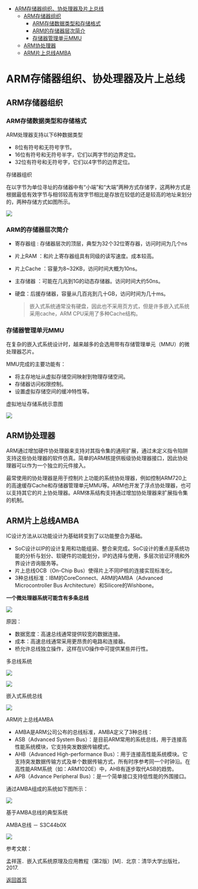 - [ARM存储器组织、协处理器及片上总线](#arm存储器组织协处理器及片上总线)
  - [ARM存储器组织](#arm存储器组织)
    - [ARM存储数据类型和存储格式](#arm存储数据类型和存储格式)
    - [ARM的存储器层次简介](#arm的存储器层次简介)
    - [存储器管理单元MMU](#存储器管理单元mmu)
  - [ARM协处理器](#arm协处理器)
  - [ARM片上总线AMBA](#arm片上总线amba)


# ARM存储器组织、协处理器及片上总线

## ARM存储器组织

### ARM存储数据类型和存储格式

ARM处理器支持以下6种数据类型 

+ 8位有符号和无符号字节。
+ 16位有符号和无符号半字，它们以两字节的边界定位。
+ 32位有符号和无符号字，它们以4字节的边界定位。 

存储器组织 

在以字节为单位寻址的存储器中有“小端”和“大端”两种方式存储字，这两种方式是根据最低有效字节与相邻较高有效字节相比是存放在较低的还是较高的地址来划分的，两种存储方式如图所示。 

![](https://raw.githubusercontent.com/timerring/picgo/master/picbed/image-20221213105428057.png)

### ARM的存储器层次简介

+ 寄存器组 : 存储器层次的顶层，典型为32个32位寄存器，访问时间为几个ns

+ 片上RAM ：和片上寄存器组具有同级的读写速度。成本较高。

+ 片上Cache ：容量为8~32KB，访问时间大概为10ns。

+ 主存储器 ：可能在几兆到1G的动态存储器。访问时间大约50ns。

+ 硬盘：后援存储器，容量从几百兆到几十GB，访问时间为几十ms。

  > 嵌入式系统通常没有硬盘，因此也不采用页方式，但是许多嵌入式系统采用cache，ARM CPU采用了多种Cache结构。

### 存储器管理单元MMU 

在复杂的嵌入式系统设计时，越来越多的会选用带有存储管理单元（MMU）的微处理器芯片。

MMU完成的主要功能有：

+ 将主存地址从虚拟存储空间映射到物理存储空间。
+ 存储器访问权限控制。
+ 设置虚拟存储空间的缓冲特性等。

虚拟地址存储系统示意图

![](https://raw.githubusercontent.com/timerring/picgo/master/picbed/image-20221213105604420.png)

## ARM协处理器 

ARM通过增加硬件协处理器来支持对其指令集的通用扩展，通过未定义指令陷阱支持这些协处理器的软件仿真。简单的ARM核提供板级协处理器接口，因此协处理器可以作为一个独立的元件接入。

最常使用的协处理器是用于控制片上功能的系统协处理器，例如控制ARM720上的高速缓存Cache和存储器管理单元MMU等。ARM也开发了浮点协处理器，也可以支持其它的片上协处理器。ARM体系结构支持通过增加协处理器来扩展指令集的机制。 

## ARM片上总线AMBA 

IC设计方法从以功能设计为基础转变到了以功能整合为基础。

+ SoC设计以IP的设计复用和功能组装、整合来完成。SoC设计的重点是系统功能的分析与划分、软硬件的功能划分，IP的选择与使用，多层次验证环境和外界设计咨询服务等。
+ 片上总线OCB（On-Chip Bus）使得片上不同IP核的连接实现标准化。
+ 3种总线标准：IBM的CoreConnect、ARM的AMBA（Advanced Microcontroller Bus Architecture）和Silicore的Wishbone。 

**一个微处理器系统可能含有多条总线**

![](https://raw.githubusercontent.com/timerring/picgo/master/picbed/image-20221213105742102.png)

原因：

+ 数据宽度：高速总线通常提供较宽的数据连接。
+ 成本：高速总线通常采用更昂贵的电路和连接器。
+ 桥允许总线独立操作，这样在I/O操作中可提供某些并行性。

多总线系统

![](https://raw.githubusercontent.com/timerring/picgo/master/picbed/image-20221213105907415.png)



![](https://raw.githubusercontent.com/timerring/picgo/master/picbed/image-20221213105827064.png)

嵌入式系统总线

![](https://raw.githubusercontent.com/timerring/picgo/master/picbed/image-20221213105946527.png)

ARM片上总线AMBA 

+ AMBA是ARM公司公布的总线标准，AMBA定义了3种总线： 
+ ASB（Advanced System Bus）：是目前ARM常用的系统总线，用于连接高性能系统模块，它支持突发数据传输模式。
+ AHB（Advanced High-performance Bus）：用于连接高性能系统模块。它支持突发数据传输方式及单个数据传输方式，所有时序参考同一个时钟沿。在高性能ARM系统（如：ARM1020E）中，AHB有逐步取代ASB的趋势。
+ APB（Advance Peripheral Bus）：是一个简单接口支持低性能的外围接口。

通过AMBA组成的系统如下图所示： 

![](https://raw.githubusercontent.com/timerring/picgo/master/picbed/image-20221213110037954.png)

基于AMBA总线的典型系统

AMBA总线 － S3C44b0X

![](https://raw.githubusercontent.com/timerring/picgo/master/picbed/image-20221213110104645.png)



参考文献：

孟祥莲．嵌入式系统原理及应用教程（第2版）[M]．北京：清华大学出版社，2017.



[返回首页](https://github.com/timerring/hardware-tutorial)